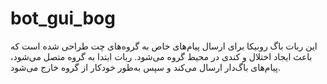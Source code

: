 # bot_gui_bog
این ربات باگ روبیکا برای ارسال پیام‌های خاص به گروه‌های چت طراحی شده است که باعث ایجاد اختلال و کندی در محیط گروه می‌شود. ربات ابتدا به گروه متصل می‌شود، پیام‌های باگ‌دار ارسال می‌کند و سپس به‌طور خودکار از گروه خارج می‌شود.
